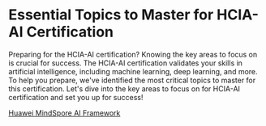 # Essential Topics to Master for HCIA-AI Certification

Preparing for the HCIA-AI certification? Knowing the key areas to focus on is crucial for success. The HCIA-AI certification validates your skills in artificial intelligence, including machine learning, deep learning, and more. To help you prepare, we've identified the most critical topics to master for this certification. Let's dive into the key areas to focus on for HCIA-AI certification and set you up for success!


[Huawei MindSpore AI Framework](Topic001/Readme.md)
